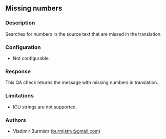## Missing numbers

### Description
Searches for numbers in the source text that are missed in the translation.

### Configuration
- Not configurable.

### Response
This QA check returns the message with missing numbers in translation.

### Limitations
- ICU strings are not supported.

### Authors
- Vladimir Burmistr (burmistrv@gmail.com)
